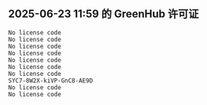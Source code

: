 ## 2025-06-23 11:59 的 GreenHub 许可证
```
No license code
No license code
No license code
No license code
No license code
No license code
No license code
SYC7-8W2X-kiVP-GnC8-AE9D
No license code
No license code
```
